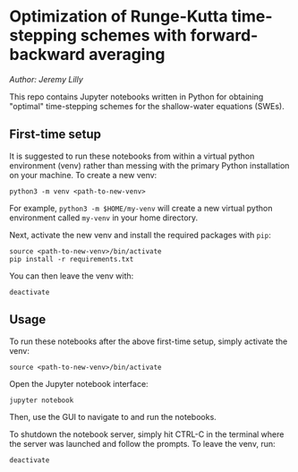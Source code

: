# Optimization of Runge-Kutta time-stepping schemes with forward-backward averaging

*Author: Jeremy Lilly*

This repo contains Jupyter notebooks written in Python for obtaining "optimal" time-stepping schemes for the shallow-water equations (SWEs).


## First-time setup

It is suggested to run these notebooks from within a virtual python environment (venv) rather than messing with the primary Python installation on your machine. To create a new venv:
```
python3 -m venv <path-to-new-venv>
```
For example, `python3 -m $HOME/my-venv` will create a new virtual python environment called `my-venv` in your home directory.

Next, activate the new venv and install the required packages with `pip`:
```
source <path-to-new-venv>/bin/activate
pip install -r requirements.txt
```

You can then leave the venv with:
```
deactivate
```

## Usage

To run these notebooks after the above first-time setup, simply activate the venv:
```
source <path-to-new-venv>/bin/activate
```
Open the Jupyter notebook interface:
```
jupyter notebook
```
Then, use the GUI to navigate to and run the notebooks.

To shutdown the notebook server, simply hit CTRL-C in the terminal where the server was launched and follow the prompts. To leave the venv, run:
```
deactivate
```

